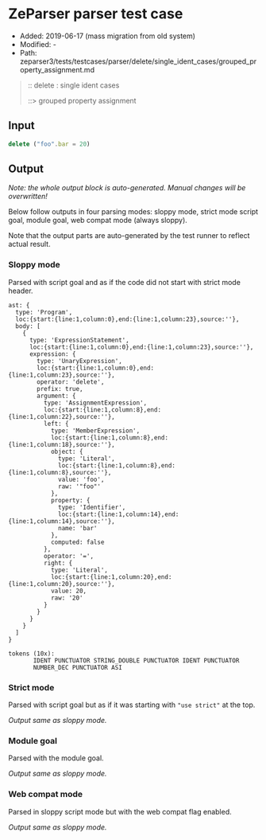 # ZeParser parser test case

- Added: 2019-06-17 (mass migration from old system)
- Modified: -
- Path: zeparser3/tests/testcases/parser/delete/single_ident_cases/grouped_property_assignment.md

> :: delete : single ident cases
>
> ::> grouped property assignment

## Input

`````js
delete ("foo".bar = 20)
`````

## Output

_Note: the whole output block is auto-generated. Manual changes will be overwritten!_

Below follow outputs in four parsing modes: sloppy mode, strict mode script goal, module goal, web compat mode (always sloppy).

Note that the output parts are auto-generated by the test runner to reflect actual result.

### Sloppy mode

Parsed with script goal and as if the code did not start with strict mode header.

`````
ast: {
  type: 'Program',
  loc:{start:{line:1,column:0},end:{line:1,column:23},source:''},
  body: [
    {
      type: 'ExpressionStatement',
      loc:{start:{line:1,column:0},end:{line:1,column:23},source:''},
      expression: {
        type: 'UnaryExpression',
        loc:{start:{line:1,column:0},end:{line:1,column:23},source:''},
        operator: 'delete',
        prefix: true,
        argument: {
          type: 'AssignmentExpression',
          loc:{start:{line:1,column:8},end:{line:1,column:22},source:''},
          left: {
            type: 'MemberExpression',
            loc:{start:{line:1,column:8},end:{line:1,column:18},source:''},
            object: {
              type: 'Literal',
              loc:{start:{line:1,column:8},end:{line:1,column:8},source:''},
              value: 'foo',
              raw: '"foo"'
            },
            property: {
              type: 'Identifier',
              loc:{start:{line:1,column:14},end:{line:1,column:14},source:''},
              name: 'bar'
            },
            computed: false
          },
          operator: '=',
          right: {
            type: 'Literal',
            loc:{start:{line:1,column:20},end:{line:1,column:20},source:''},
            value: 20,
            raw: '20'
          }
        }
      }
    }
  ]
}

tokens (10x):
       IDENT PUNCTUATOR STRING_DOUBLE PUNCTUATOR IDENT PUNCTUATOR
       NUMBER_DEC PUNCTUATOR ASI
`````

### Strict mode

Parsed with script goal but as if it was starting with `"use strict"` at the top.

_Output same as sloppy mode._

### Module goal

Parsed with the module goal.

_Output same as sloppy mode._

### Web compat mode

Parsed in sloppy script mode but with the web compat flag enabled.

_Output same as sloppy mode._
